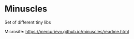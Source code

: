 # Minuscles

Set of different tiny libs

Microsite: https://mercurievv.github.io/minuscles/readme.html